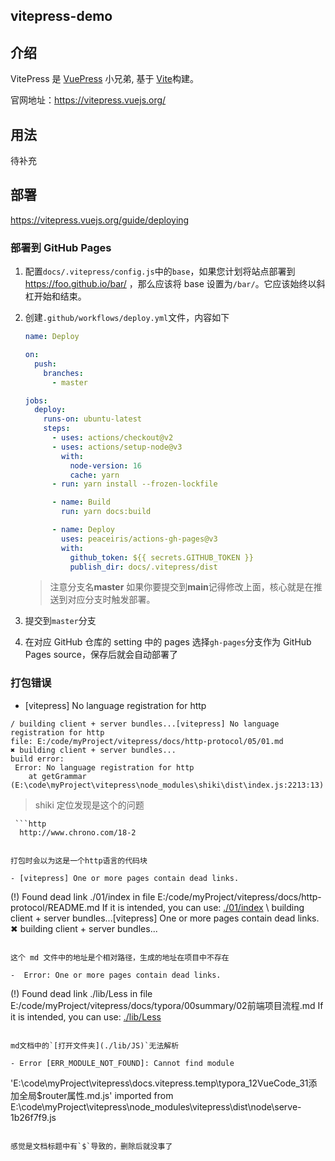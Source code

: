 ## vitepress-demo

## 介绍

VitePress 是 [VuePress](https://vuepress.vuejs.org/) 小兄弟, 基于 [Vite](https://github.com/vitejs/vite)构建。

官网地址：https://vitepress.vuejs.org/

## 用法

待补充

## 部署

https://vitepress.vuejs.org/guide/deploying

### 部署到 GitHub Pages

1. 配置`docs/.vitepress/config.js`中的`base`，如果您计划将站点部署到 https://foo.github.io/bar/ ，那么应该将 base 设置为`/bar/`。它应该始终以斜杠开始和结束。

2. 创建`.github/workflows/deploy.yml`文件，内容如下

   ```yaml
   name: Deploy

   on:
     push:
       branches:
         - master

   jobs:
     deploy:
       runs-on: ubuntu-latest
       steps:
         - uses: actions/checkout@v2
         - uses: actions/setup-node@v3
           with:
             node-version: 16
             cache: yarn
         - run: yarn install --frozen-lockfile

         - name: Build
           run: yarn docs:build

         - name: Deploy
           uses: peaceiris/actions-gh-pages@v3
           with:
             github_token: ${{ secrets.GITHUB_TOKEN }}
             publish_dir: docs/.vitepress/dist
   ```

   > 注意分支名**master** 如果你要提交到**main**记得修改上面，核心就是在推送到对应分支时触发部署。

3. 提交到`master`分支

4. 在对应 GitHub 仓库的 setting 中的 pages 选择`gh-pages`分支作为 GitHub Pages source，保存后就会自动部署了

### 打包错误

- [vitepress] No language registration for http

```
/ building client + server bundles...[vitepress] No language registration for http
file: E:/code/myProject/vitepress/docs/http-protocol/05/01.md
✖ building client + server bundles...
build error:
 Error: No language registration for http
    at getGrammar (E:\code\myProject\vitepress\node_modules\shiki\dist\index.js:2213:13)
```

> shiki 定位发现是这个的问题

```
 ```http 
  http://www.chrono.com/18-2
 ```
```

打包时会以为这是一个http语言的代码块

- [vitepress] One or more pages contain dead links.

```
(!) Found dead link ./01/index in file E:/code/myProject/vitepress/docs/http-protocol/README.md
If it is intended, you can use:
    <a href="./01/index" target="_blank" rel="noreferrer">./01/index</a>
\ building client + server bundles...[vitepress] One or more pages contain dead links.
✖ building client + server bundles...
```

这个 md 文件中的地址是个相对路径，生成的地址在项目中不存在

-  Error: One or more pages contain dead links.

```
(!) Found dead link ./lib/Less in file E:/code/myProject/vitepress/docs/typora/00summary/02前端项目流程.md
If it is intended, you can use:
    <a href="./lib/Less" target="_blank" rel="noreferrer">./lib/Less</a>
```

md文档中的`[打开文件夹](./lib/JS)`无法解析

- Error [ERR_MODULE_NOT_FOUND]: Cannot find module 

```
'E:\code\myProject\vitepress\docs\.vitepress\.temp\typora_12VueCode_31添加全局$router属性.md.js'
imported from E:\code\myProject\vitepress\node_modules\vitepress\dist\node\serve-1b26f7f9.js
```

感觉是文档标题中有`$`导致的，删除后就没事了